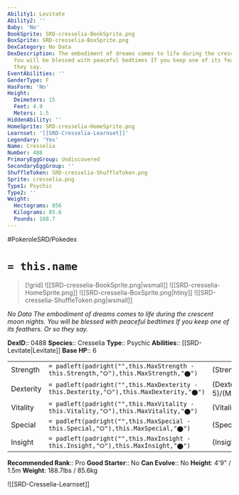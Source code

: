 ```yaml
---
Ability1: Levitate
Ability2: ''
Baby: 'No'
BookSprite: SRD-cresselia-BookSprite.png
BoxSprite: SRD-cresselia-BoxSprite.png
DexCategory: No Data
DexDescription: The embodiment of dreams comes to life during the crescent moon nights.
  You will be blessed with peaceful bedtimes If you keep one of its feathers. Or so
  they say.
EventAbilities: ''
GenderType: F
HasForm: 'No'
Height:
  Deimeters: 15
  Feet: 4.9
  Meters: 1.5
HiddenAbility: ''
HomeSprite: SRD-cresselia-HomeSprite.png
Learnset: '[[SRD-Cresselia-Learnset]]'
Legendary: 'Yes'
Name: Cresselia
Number: 488
PrimaryEggGroup: Undiscovered
SecondaryEggGroup: ''
ShuffleToken: SRD-cresselia-ShuffleToken.png
Sprite: cresselia.png
Type1: Psychic
Type2: ''
Weight:
  Hectograms: 856
  Kilograms: 85.6
  Pounds: 188.7
---
```


#PokeroleSRD/Pokedex

# `= this.name`

> [!grid]
> ![[SRD-cresselia-BookSprite.png|wsmall]]
> ![[SRD-cresselia-HomeSprite.png]]
> ![[SRD-cresselia-BoxSprite.png|htiny]]
> ![[SRD-cresselia-ShuffleToken.png|wsmall]]


*No Data*
*The embodiment of dreams comes to life during the crescent moon nights. You will be blessed with peaceful bedtimes If you keep one of its feathers. Or so they say.*

**DexID**:: 0488
**Species**:: Cresselia
**Type**:: Psychic
**Abilities**:: [[SRD-Levitate|Levitate]]
**Base HP**:: 6

|           |                                                                                        |                                          |
| --------- | -------------------------------------------------------------------------------------- | ---------------------------------------- |
| Strength  | `= padleft(padright("",this.MaxStrength - this.Strength,"⭘"),this.MaxStrength,"⬤")`    | (Strength::5)/(MaxStrength::5)   |
| Dexterity | `= padleft(padright("",this.MaxDexterity - this.Dexterity,"⭘"),this.MaxDexterity,"⬤")` | (Dexterity:: 5)/(MaxDexterity::5) |
| Vitality  | `= padleft(padright("",this.MaxVitality - this.Vitality,"⭘"),this.MaxVitality,"⬤")`    | (Vitality::7)/(MaxVitality::7)   |
| Special   | `= padleft(padright("",this.MaxSpecial - this.Special,"⭘"),this.MaxSpecial,"⬤")`       | (Special::5)/(MaxSpecial::5)     |
| Insight   | `= padleft(padright("",this.MaxInsight - this.Insight,"⭘"),this.MaxInsight,"⬤")`       | (Insight::7)/(MaxInsight::7)     |


**Recommended Rank**:: Pro
**Good Starter**:: No
**Can Evolve**:: No
**Height**: 4'9" / 1.5m
**Weight**: 188.7lbs / 85.6kg

![[SRD-Cresselia-Learnset]]